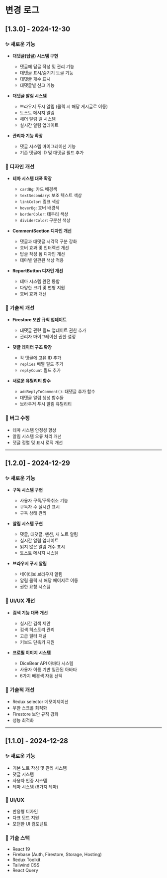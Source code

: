 # 변경 로그

## [1.3.0] - 2024-12-30

### ✨ 새로운 기능
- **대댓글(답글) 시스템 구현**
  - 댓글에 답글 작성 및 관리 기능
  - 대댓글 표시/숨기기 토글 기능
  - 대댓글 개수 표시
  - 대댓글별 신고 기능

- **대댓글 알림 시스템**
  - 브라우저 푸시 알림 (클릭 시 해당 게시글로 이동)
  - 토스트 메시지 알림
  - 헤더 알림 벨 시스템
  - 실시간 알림 업데이트

- **관리자 기능 확장**
  - 댓글 시스템 마이그레이션 기능
  - 기존 댓글에 ID 및 대댓글 필드 추가

### 🎨 디자인 개선
- **테마 시스템 대폭 확장**
  - `cardBg`: 카드 배경색
  - `textSecondary`: 보조 텍스트 색상
  - `linkColor`: 링크 색상
  - `hoverBg`: 호버 배경색
  - `borderColor`: 테두리 색상
  - `dividerColor`: 구분선 색상

- **CommentSection 디자인 개선**
  - 댓글과 대댓글 시각적 구분 강화
  - 호버 효과 및 인터랙션 개선
  - 답글 작성 폼 디자인 개선
  - 테마별 일관된 색상 적용

- **ReportButton 디자인 개선**
  - 테마 시스템 완전 통합
  - 다양한 크기 및 변형 지원
  - 호버 효과 개선

### 🔧 기술적 개선
- **Firestore 보안 규칙 업데이트**
  - 대댓글 관련 필드 업데이트 권한 추가
  - 관리자 마이그레이션 권한 설정

- **댓글 데이터 구조 확장**
  - 각 댓글에 고유 ID 추가
  - `replies` 배열 필드 추가
  - `replyCount` 필드 추가

- **새로운 유틸리티 함수**
  - `addReplyToComment()`: 대댓글 추가 함수
  - 대댓글 알림 생성 함수들
  - 브라우저 푸시 알림 유틸리티

### 🐛 버그 수정
- 테마 시스템 안정성 향상
- 알림 시스템 오류 처리 개선
- 댓글 정렬 및 표시 로직 개선

---

## [1.2.0] - 2024-12-29

### ✨ 새로운 기능
- **구독 시스템 구현**
  - 사용자 구독/구독취소 기능
  - 구독자 수 실시간 표시
  - 구독 상태 관리

- **알림 시스템 구현**
  - 댓글, 대댓글, 멘션, 새 노트 알림
  - 실시간 알림 업데이트
  - 읽지 않은 알림 개수 표시
  - 토스트 메시지 시스템

- **브라우저 푸시 알림**
  - 네이티브 브라우저 알림
  - 알림 클릭 시 해당 페이지로 이동
  - 권한 요청 시스템

### 🎨 UI/UX 개선
- **검색 기능 대폭 개선**
  - 실시간 검색 제안
  - 검색 히스토리 관리
  - 고급 필터 패널
  - 키보드 단축키 지원

- **프로필 이미지 시스템**
  - DiceBear API 아바타 시스템
  - 사용자 이름 기반 일관된 아바타
  - 6가지 배경색 자동 선택

### 🔧 기술적 개선
- Redux selector 메모이제이션
- 무한 스크롤 최적화
- Firestore 보안 규칙 강화
- 성능 최적화

---

## [1.1.0] - 2024-12-28

### ✨ 새로운 기능
- 기본 노트 작성 및 관리 시스템
- 댓글 시스템
- 사용자 인증 시스템
- 테마 시스템 (6가지 테마)

### 🎨 UI/UX
- 반응형 디자인
- 다크 모드 지원
- 모던한 UI 컴포넌트

### 🔧 기술 스택
- React 19
- Firebase (Auth, Firestore, Storage, Hosting)
- Redux Toolkit
- Tailwind CSS
- React Query 